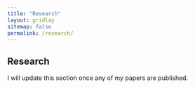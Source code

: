 ```yaml
---
title: "Research"
layout: gridlay
sitemap: false
permalink: /research/
---
```


## Research


I will update this section once any of my papers are published.
